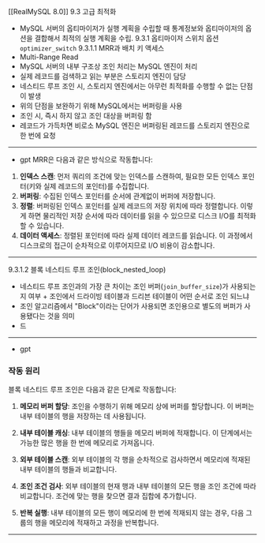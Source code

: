 [[RealMySQL 8.0]]
9.3 고급 최적화
- MySQL 서버의 옵티마이저가 실행 계획을 수립할 때 통계정보와 옵티마이저의 옵션을  결합해서 최적의 실행 계획을 수립.
9.3.1 옵티마이저 스위치 옵션 `optimizer_switch`
9.3.1.1 MRR과 배치 키 액세스
- Multi-Range Read
- MySQL 서버의 내부 구조상 조인 처리는 MySQL 엔진이 처리
- 실제 레코드를 검색하고 읽는 부분은 스토리지 엔진이 담당
- 네스티드 루프 조인 시, 스토리지 엔진에서는 아무런 최적화를 수행할 수 없는 단점이 발생
- 위의 단점을 보완하기 위해 MySQL에서는 버퍼링을 사용
- 조인 시, 즉시 하지 않고 조인 대상을 버퍼링 함
- 레코드가 가득차면 비로소 MySQL 엔진은 버퍼링된 레코드를 스토리지 엔진으로 한 번에 요청
---
- gpt
MRR은 다음과 같은 방식으로 작동합니다:

1. **인덱스 스캔**: 먼저 쿼리의 조건에 맞는 인덱스를 스캔하여, 필요한 모든 인덱스 포인터(키와 실제 레코드의 포인터)를 수집합니다.
2. **버퍼링**: 수집된 인덱스 포인터를 순서에 관계없이 버퍼에 저장합니다.
3. **정렬**: 버퍼링된 인덱스 포인터를 실제 레코드의 저장 위치에 따라 정렬합니다. 이렇게 하면 물리적인 저장 순서에 따라 데이터를 읽을 수 있으므로 디스크 I/O를 최적화할 수 있습니다.
4. **데이터 액세스**: 정렬된 포인터에 따라 실제 데이터 레코드를 읽습니다. 이 과정에서 디스크로의 접근이 순차적으로 이루어지므로 I/O 비용이 감소합니다.
---
9.3.1.2 블록 네스티드 루프 조인(block_nested_loop)
- 네스티드 루프 조인과의 가장 큰 차이는 조인 버퍼(`join_buffer_size`)가 사용되는 지 여부 + 조인에서 드라이빙 테이블과 드리븐 테이블이 어떤 순서로 조인 되느냐
- 조인 알고리즘에서 "Block"이라는 단어가 사용되면 조인용으로 별도의 버퍼가 사용됐다는 것을 의미
- 드
---
- gpt
### 작동 원리

블록 네스티드 루프 조인은 다음과 같은 단계로 작동합니다:

1. **메모리 버퍼 할당**: 조인을 수행하기 위해 메모리 상에 버퍼를 할당합니다. 이 버퍼는 내부 테이블의 행을 저장하는 데 사용됩니다.
    
2. **내부 테이블 캐싱**: 내부 테이블의 행들을 메모리 버퍼에 적재합니다. 이 단계에서는 가능한 많은 행을 한 번에 메모리로 가져옵니다.
    
3. **외부 테이블 스캔**: 외부 테이블의 각 행을 순차적으로 검사하면서 메모리에 적재된 내부 테이블의 행들과 비교합니다.
    
4. **조인 조건 검사**: 외부 테이블의 현재 행과 내부 테이블의 모든 행을 조인 조건에 따라 비교합니다. 조건에 맞는 행을 찾으면 결과 집합에 추가합니다.
    
5. **반복 실행**: 내부 테이블의 모든 행이 메모리에 한 번에 적재되지 않는 경우, 다음 그룹의 행을 메모리에 적재하고 과정을 반복합니다.
--- 